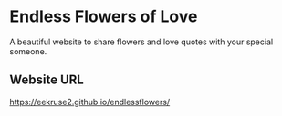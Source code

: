 # Endless Flowers of Love

A beautiful website to share flowers and love quotes with your special someone.

## Website URL
https://eekruse2.github.io/endlessflowers/